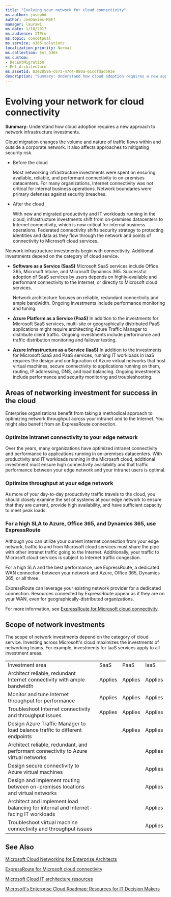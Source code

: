 ```yaml
---
title: "Evolving your network for cloud connectivity"
ms.author: josephd
author: JoeDavies-MSFT
manager: laurawi
ms.date: 1/10/2017
ms.audience: ITPro
ms.topic: concetpual
ms.service: o365-solutions
localization_priority: Normal
ms.collection: Ent_O365
ms.custom:
- DecEntMigration
- Ent_Architecture
ms.assetid: 83e2859a-c673-47c4-880a-01cdfdadb93e
description: "Summary: Understand how cloud adoption requires a new approach to network infrastructure investments."
---
```


# Evolving your network for cloud connectivity

 **Summary:** Understand how cloud adoption requires a new approach to network infrastructure investments.
  
Cloud migration changes the volume and nature of traffic flows within and outside a corporate network. It also affects approaches to mitigating security risk.
  
- Before the cloud
    
    Most networking infrastructure investments were spent on ensuring available, reliable, and performant connectivity to on-premises datacenters. For many organizations, Internet connectivity was not critical for internal business operations. Network boundaries were primary defenses against security breaches.
    
- After the cloud
    
    With new and migrated productivity and IT workloads running in the cloud, infrastructure investments shift from on-premises datacenters to Internet connectivity, which is now critical for internal business operations. Federated connectivity shifts security strategy to protecting identities and data as they flow through the network and points of connectivity to Microsoft cloud services.
    
Network infrastructure investments begin with connectivity. Additional investments depend on the category of cloud service.
  
- **Software as a Service (SaaS)** Microsoft SaaS services include Office 365, Microsoft Intune, and Microsoft Dynamics 365. Successful adoption of SaaS services by users depends on highly-available and performant connectivity to the Internet, or directly to Microsoft cloud services.
    
    Network architecture focuses on reliable, redundant connectivity and ample bandwidth. Ongoing investments include performance monitoring and tuning.
    
- **Azure Platform as a Service (PaaS)** In addition to the investments for Microsoft SaaS services, multi-site or geographically distributed PaaS applications might require architecting Azure Traffic Manager to distribute client traffic. Ongoing investments include performance and traffic distribution monitoring and failover testing.
    
- **Azure Infrastructure as a Service (IaaS)** In addition to the investments for Microsoft SaaS and PaaS services, running IT workloads in IaaS requires the design and configuration of Azure virtual networks that host virtual machines, secure connectivity to applications running on them, routing, IP addressing, DNS, and load balancing. Ongoing investments include performance and security monitoring and troubleshooting.
    
## Areas of networking investment for success in the cloud

Enterprise organizations benefit from taking a methodical approach to optimizing network throughput across your intranet and to the Internet. You might also benefit from an ExpressRoute connection.
  
### Optimize intranet connectivity to your edge network

Over the years, many organizations have optimized intranet connectivity and performance to applications running in on-premises datacenters. With productivity and IT workloads running in the Microsoft cloud, additional investment must ensure high connectivity availability and that traffic performance between your edge network and your intranet users is optimal.
  
### Optimize throughput at your edge network

As more of your day-to-day productivity traffic travels to the cloud, you should closely examine the set of systems at your edge network to ensure that they are current, provide high availability, and have sufficient capacity to meet peak loads.
  
### For a high SLA to Azure, Office 365, and Dynamics 365, use ExpressRoute

Although you can utilize your current Internet connection from your edge network, traffic to and from Microsoft cloud services must share the pipe with other intranet traffic going to the Internet. Additionally, your traffic to Microsoft cloud services is subject to Internet traffic congestion.
  
For a high SLA and the best performance, use ExpressRoute, a dedicated WAN connection between your network and Azure, Office 365, Dynamics 365, or all three. 
  
ExpressRoute can leverage your existing network provider for a dedicated connection. Resources connected by ExpressRoute appear as if they are on your WAN, even for geographically-distributed organizations.
  
For more information, see [ExpressRoute for Microsoft cloud connectivity](expressroute-for-microsoft-cloud-connectivity.md).
  
## Scope of network investments

The scope of network investments depend on the category of cloud service. Investing across Microsoft's cloud maximizes the investments of networking teams. For example, investments for IaaS services apply to all investment areas.
  
|||||
|:-----|:-----|:-----|:-----|
|Investment area  <br/> |SaaS  <br/> |PaaS  <br/> |IaaS  <br/> |
|Architect reliable, redundant Internet connectivity with ample bandwidth  <br/> |Applies  <br/> |Applies  <br/> |Applies  <br/> |
|Monitor and tune Internet throughput for performance  <br/> |Applies  <br/> |Applies  <br/> |Applies  <br/> |
|Troubleshoot Internet connectivity and throughput issues  <br/> |Applies  <br/> |Applies  <br/> |Applies  <br/> |
|Design Azure Traffic Manager to load balance traffic to different endpoints  <br/> ||Applies  <br/> |Applies  <br/> |
|Architect reliable, redundant, and performant connectivity to Azure virtual networks  <br/> |||Applies  <br/> |
|Design secure connectivity to Azure virtual machines  <br/> |||Applies  <br/> |
|Design and implement routing between on-premises locations and virtual networks  <br/> |||Applies  <br/> |
|Architect and implement load balancing for internal and Internet-facing IT workloads  <br/> |||Applies  <br/> |
|Troubleshoot virtual machine connectivity and throughput issues  <br/> |||Applies  <br/> |
   
## See Also

[Microsoft Cloud Networking for Enterprise Architects](microsoft-cloud-networking-for-enterprise-architects.md)
  
[ExpressRoute for Microsoft cloud connectivity](expressroute-for-microsoft-cloud-connectivity.md)
  
[Microsoft Cloud IT architecture resources](microsoft-cloud-it-architecture-resources.md)

[Microsoft's Enterprise Cloud Roadmap: Resources for IT Decision Makers](https://sway.com/FJ2xsyWtkJc2taRD)



